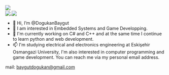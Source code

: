 <a href="https://github.com/DogukanBaygut">
  <img src="https://komarev.com/ghpvc/?username=DogukanBaygut&color=blueviolet" />
</a> <br>
<a href="https://github.com/DogukanBaygut">
  <img align="center" src="https://github-readme-stats.vercel.app/api/top-langs/?username=DogukanBaygut&theme=radical&card_width=495" />
</a>
<a href="https://github.com/DogukanBaygut/Space-Shooter-v1">
  <img align="center" src="https://github-readme-stats.vercel.app/api/pin/?username=DogukanBaygut&repo=Space-Shooter-v1&theme=radical" />
</a>

-  👋 Hi, I’m @DogukanBaygut
- 👀 I am interested in Embedded Systems and Game Developping.
- 🌱 I'm currently working on C# and C++ and at the same time I continue to learn python and web development.
- 📫 I'm studying electrical and electronics engineering at Eskişehir Osmangazi University, I'm also interested in computer programming and game development. You can reach me via my personal email address.

mail: baygutdogukan@gmail.com

<!---
DogukanBaygut/DogukanBaygut is a ✨ special ✨ repository because its `README.md` (this file) appears on your GitHub profile.
You can click the Preview link to take a look at your changes.
--->
